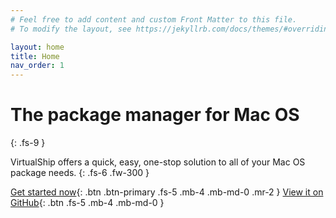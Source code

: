 ```yaml
---
# Feel free to add content and custom Front Matter to this file.
# To modify the layout, see https://jekyllrb.com/docs/themes/#overriding-theme-defaults

layout: home
title: Home
nav_order: 1
---
```


# The package manager for Mac OS
{: .fs-9 }

VirtualShip offers a quick, easy, one-stop solution to all of your Mac OS package needs.
{: .fs-6 .fw-300 }

[Get started now](#getting-started){: .btn .btn-primary .fs-5 .mb-4 .mb-md-0 .mr-2 } [View it on GitHub](https://github.com/VirtualShip/Core){: .btn .fs-5 .mb-4 .mb-md-0 }

